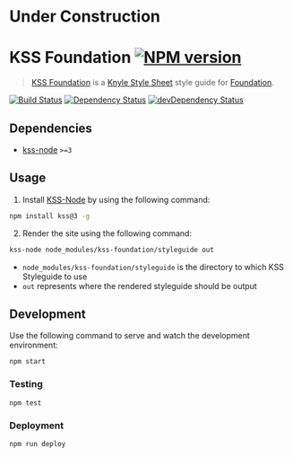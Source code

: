 # Under Construction

# KSS Foundation [![NPM version](https://img.shields.io/npm/v/kss-foundation.svg)](https://www.npmjs.org/package/kss-foundation)

> [KSS Foundation](https://github.com/kalamuna/kss-foundation) is a [Knyle Style Sheet](http://warpspire.com/kss/) style guide for [Foundation](foundation.zurb.com).

[![Build Status](https://travis-ci.org/kalamuna/kss-foundation.svg?branch=master)](https://travis-ci.org/kalamuna/kss-foundation) [![Dependency Status](https://david-dm.org/kalamuna/kss-foundation.svg)](https://david-dm.org/kalamuna/kss-foundation) [![devDependency Status](https://david-dm.org/kalamuna/kss-foundation/dev-status.svg)](https://david-dm.org/kalamuna/kss-foundation#info=devDependencies)

## Dependencies

* [kss-node](https://github.com/kss-node/kss-node) `>=3`

## Usage

1. Install [KSS-Node](http://kss-node.github.io/kss-node/) by using the following command:

  ``` bash
  npm install kss@3 -g
  ```

2. Render the site using the following command:

  ``` bash
  kss-node node_modules/kss-foundation/styleguide out
  ```

  * `node_modules/kss-foundation/styleguide` is the directory to which KSS Styleguide to use
  * `out` represents where the rendered styleguide should be output

## Development

Use the following command to serve and watch the development environment:

    npm start

### Testing

    npm test

### Deployment

    npm run deploy
